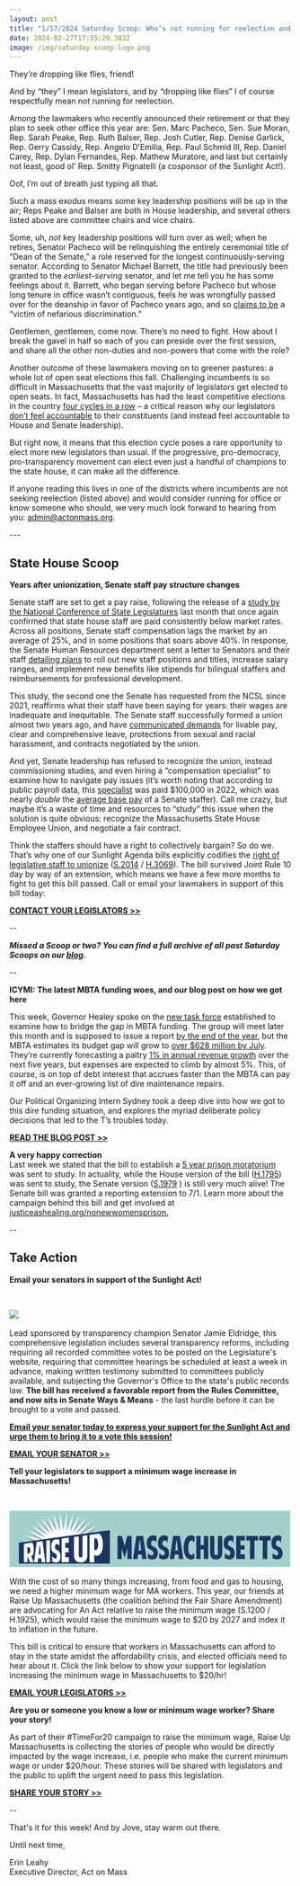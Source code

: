 ```yaml
---
layout: post
title: "1/17/2024 Saturday Scoop: Who’s not running for reelection and why it matters"
date: 2024-02-27T17:55:29.383Z
image: /img/saturday-scoop-logo.png
---
```

They’re dropping like flies, friend!

And by “they” I mean legislators, and by “dropping like flies” I of course respectfully mean not running for reelection.

Among the lawmakers who recently announced their retirement or that they plan to seek other office this year are: Sen. Marc Pacheco, Sen. Sue Moran, Rep. Sarah Peake, Rep. Ruth Balser, Rep. Josh Cutler, Rep. Denise Garlick, Rep. Gerry Cassidy, Rep. Angelo D’Emilia, Rep. Paul Schmid III, Rep. Daniel Carey, Rep. Dylan Fernandes, Rep. Mathew Muratore, and last but certainly not least, good ol’ Rep. Smitty Pignatelli (a cosponsor of the Sunlight Act!).

Oof, I’m out of breath just typing all that.

Such a mass exodus means some key leadership positions will be up in the air; Reps Peake and Balser are both in House leadership, and several others listed above are committee chairs and vice chairs. 

Some, uh, *not* key leadership positions will turn over as well; when he retires, Senator Pacheco will be relinquishing the entirely ceremonial title of “Dean of the Senate,” a role reserved for the longest continuously-serving senator. According to Senator Michael Barrett, the title had previously been granted to the *earliest-serving* senator, and let me tell you he has some feelings about it. Barrett, who began serving before Pacheco but whose long tenure in office wasn’t contiguous, feels he was wrongfully passed over for the deanship in favor of Pacheco years ago, and so [claims to be](https://massterlist.com/2024/02/15/with-pachecos-decision-to-depart-a-new-senate-dean-is-almost-in-town/?utm_medium=&emci=e393c578-0dcd-ee11-85f9-002248223794&emdi=ea000000-0000-0000-0000-000000000001&ceid={{ContactsEmailID}}) a “victim of nefarious discrimination.” 

Gentlemen, gentlemen, come now. There’s no need to fight. How about I break the gavel in half so each of you can preside over the first session, and share all the other non-duties and non-powers that come with the role? 

Another outcome of these lawmakers moving on to greener pastures: a whole lot of open seat elections this fall. Challenging incumbents is so difficult in Massachusetts that the vast majority of legislators get elected to open seats. In fact, Massachusetts has had the least competitive elections in the country [four cycles in a row](https://massterlist.com/2023/05/02/massachusetts-sees-fewer-competitive-races-than-any-other-state-advocates-say-democratic-process-suffers/?utm_medium=&emci=e393c578-0dcd-ee11-85f9-002248223794&emdi=ea000000-0000-0000-0000-000000000001&ceid={{ContactsEmailID}}) – a critical reason why our legislators [don’t feel accountable](https://www.wgbh.org/news/politics/2022-09-28/64-of-beacon-hill-lawmakers-face-no-reelection-challenge-nov-8?utm_medium=&emci=e393c578-0dcd-ee11-85f9-002248223794&emdi=ea000000-0000-0000-0000-000000000001&ceid={{ContactsEmailID}}) to their constituents (and instead feel accountable to House and Senate leadership). 

But right now, it means that this election cycle poses a rare opportunity to elect more new legislators than usual. If the progressive, pro-democracy, pro-transparency movement can elect even just a handful of champions to the state house, it can make all the difference.

If anyone reading this lives in one of the districts where incumbents are not seeking reelection (listed above) and would consider running for office or know someone who should, we very much look forward to hearing from you: [admin@actonmass.org](mailto:admin@actonmass.org).

\---

## State House Scoop

**Years after unionization, Senate staff pay structure changes**

Senate staff are set to get a pay raise, following the release of a [study by the National Conference of State Legislatures](https://drive.google.com/file/d/1hpeXEtXkAaplKIjd8cBSf57ygAN9_amd/view?usp=drive_link&utm_medium=&emci=e393c578-0dcd-ee11-85f9-002248223794&emdi=ea000000-0000-0000-0000-000000000001&ceid={{ContactsEmailID}}) last month that once again confirmed that state house staff are paid consistently below market rates. Across all positions, Senate staff compensation lags the market by an average of 25%, and in some positions that soars above 40%. In response, the Senate Human Resources department sent a letter to Senators and their staff [detailing plans](https://www.bostonglobe.com/2024/02/14/metro/massachusetts-senate-staff-pay-raise/?utm_medium=&emci=e393c578-0dcd-ee11-85f9-002248223794&emdi=ea000000-0000-0000-0000-000000000001&ceid={{ContactsEmailID}}) to roll out new staff positions and titles, increase salary ranges, and implement new benefits like stipends for bilingual staffers and reimbursements for professional development. 

This study, the second one the Senate has requested from the NCSL since 2021, reaffirms what their staff have been saying for years: their wages are inadequate and inequitable. The Senate staff successfully formed a union almost two years ago, and have [communicated demands](https://statehouseemployeeunion.org/elementor-509/?utm_medium=&emci=e393c578-0dcd-ee11-85f9-002248223794&emdi=ea000000-0000-0000-0000-000000000001&ceid={{ContactsEmailID}}) for livable pay, clear and comprehensive leave, protections from sexual and racial harassment, and contracts negotiated by the union. 

And yet, Senate leadership has refused to recognize the union, instead commissioning studies, and even hiring a “compensation specialist” to examine how to navigate pay issues (it’s worth noting that according to public payroll data, this [specialist](https://cthrupayroll.mass.gov/?utm_medium=&emci=e393c578-0dcd-ee11-85f9-002248223794&emdi=ea000000-0000-0000-0000-000000000001&ceid={{ContactsEmailID}}#!/year/2022/full_time_employees,others/pay1,pay2,pay3,pay4/explore/0-0-0-0-0/trans_no/19925932/0--0/department_division) was paid $100,000 in 2022, which was nearly *double* the [average base pay](https://cthrupayroll.mass.gov/?utm_medium=&emci=e393c578-0dcd-ee11-85f9-002248223794&emdi=ea000000-0000-0000-0000-000000000001&ceid={{ContactsEmailID}}#!/year/2022/full_time_employees,others/pay1,pay2,pay3,pay4/explore/0-0-0-0-0/bargaining_group_title/Legislative+Employees/0--2/department_division) of a Senate staffer). Call me crazy, but maybe it’s a waste of time and resources to “study” this issue when the solution is quite obvious: recognize the Massachusetts State House Employee Union, and negotiate a fair contract.

Think the staffers should have a right to collectively bargain? So do we. That’s why one of our Sunlight Agenda bills explicitly codifies the [right of legislative staff to unionize](https://drive.google.com/file/d/1cg_HY1gjBSQQJWqQ3szKOsCUuEz8PjVc/view?utm_medium=&emci=e393c578-0dcd-ee11-85f9-002248223794&emdi=ea000000-0000-0000-0000-000000000001&ceid={{ContactsEmailID}}) ([S.2014](https://malegislature.gov/Bills/193/S2014?utm_medium=&emci=e393c578-0dcd-ee11-85f9-002248223794&emdi=ea000000-0000-0000-0000-000000000001&ceid={{ContactsEmailID}}) / [H.3069](https://malegislature.gov/Bills/193/H3069?utm_medium=&emci=e393c578-0dcd-ee11-85f9-002248223794&emdi=ea000000-0000-0000-0000-000000000001&ceid={{ContactsEmailID}})). The bill survived Joint Rule 10 day by way of an extension, which means we have a few more months to fight to get this bill passed. Call or email your lawmakers in support of this bill today:

**[CONTACT YOUR LEGISLATORS >>](https://malegislature.gov/Search/FindMyLegislator?)**

*\--*

***Missed a Scoop or two? You can find a full archive of all past Saturday Scoops on our [blog](https://actonmass.org/blog?utm_medium=&{{{EngagementData}}}&emci=25102f50-235a-ee11-9937-00224832eb73&emdi=ea000000-0000-0000-0000-000000000001&ceid={{ContactsEmailID}}).***

*\--*

**ICYMI: The latest MBTA funding woes, and our blog post on how we got here**

This week, Governor Healey spoke on the [new task force](https://www.mass.gov/executive-orders/no-626-creating-the-governors-transportation-funding-task-force?utm_medium=&emci=e393c578-0dcd-ee11-85f9-002248223794&emdi=ea000000-0000-0000-0000-000000000001&ceid={{ContactsEmailID}}) established to examine how to bridge the gap in MBTA funding. The group will meet later this month and is supposed to issue a report [by the end of the year](https://www.bostonglobe.com/2024/02/11/metro/mbta-budget-gap/?utm_medium=&emci=e393c578-0dcd-ee11-85f9-002248223794&emdi=ea000000-0000-0000-0000-000000000001&ceid={{ContactsEmailID}}), but the MBTA estimates its budget gap will grow to [over $628 million by July](https://www.bostonglobe.com/2024/02/11/metro/mbta-budget-gap/?utm_medium=&emci=e393c578-0dcd-ee11-85f9-002248223794&emdi=ea000000-0000-0000-0000-000000000001&ceid={{ContactsEmailID}}). They’re currently forecasting a paltry [1% in annual revenue growth](https://commonwealthbeacon.org/transportation/healey-laying-groundwork-for-new-mbta-revenues/?utm_medium=&emci=e393c578-0dcd-ee11-85f9-002248223794&emdi=ea000000-0000-0000-0000-000000000001&ceid={{ContactsEmailID}}) over the next five years, but expenses are expected to climb by almost 5%. This, of course, is on top of debt interest that accrues faster than the MBTA can pay it off and an ever-growing list of dire maintenance repairs.

Our Political Organizing Intern Sydney took a deep dive into how we got to this dire funding situation, and explores the myriad deliberate policy decisions that led to the T’s troubles today.

**[READ THE BLOG POST >>](https://actonmass.org/post/2024/02/15/nobodys-favorite-public-transit-what-went-wrong-with-the-mbta?/)**

**A very happy correction**\
Last week we stated that the bill to establish a [5 year prison moratorium](https://actonmass.org/bills/prison-moratorium/?utm_medium=&emci=e393c578-0dcd-ee11-85f9-002248223794&emdi=ea000000-0000-0000-0000-000000000001&ceid={{ContactsEmailID}}) was sent to study. In actuality, while the House version of the bill ([H.1795](https://malegislature.gov/Bills/193/H1795?utm_medium=&emci=e393c578-0dcd-ee11-85f9-002248223794&emdi=ea000000-0000-0000-0000-000000000001&ceid={{ContactsEmailID}})) was sent to study, the Senate version ([S.1979](https://malegislature.gov/Bills/193/S1979?utm_medium=&emci=e393c578-0dcd-ee11-85f9-002248223794&emdi=ea000000-0000-0000-0000-000000000001&ceid={{ContactsEmailID}}) ) is still very much alive! The Senate bill was granted a reporting extension to 7/1. Learn more about the campaign behind this bill and get involved at [justiceashealing.org/nonewwomensprison.](https://www.justiceashealing.org/nonewwomensprison?utm_medium=&emci=e393c578-0dcd-ee11-85f9-002248223794&emdi=ea000000-0000-0000-0000-000000000001&ceid={{ContactsEmailID}})

\--

## Take Action

**Email your senators in support of the Sunlight Act!**

 

![](/img/sunlight-agenda-final-1-.png)

Lead sponsored by transparency champion Senator Jamie Eldridge, this comprehensive legislation includes several transparency reforms, including requiring all recorded committee votes to be posted on the Legislature's website, requiring that committee hearings be scheduled at least a week in advance, making written testimony submitted to committees publicly available, and subjecting the Governor's Office to the state's public records law. **The bill has received a favorable report from the Rules Committee, and now sits in Senate Ways & Means** - the last hurdle before it can be brought to a vote and passed. 

**[Email your senator today to express your support for the Sunlight Act and urge them to bring it to a vote this session!](https://secure.everyaction.com/Y-7oq9zG20CaIEhOZYChLA2?)**

**[EMAIL YOUR SENATOR >>](https://secure.everyaction.com/Y-7oq9zG20CaIEhOZYChLA2?)**

**Tell your legislators to support a minimum wage increase in Massachusetts!**

 

![](/img/raiseup.png)

With the cost of so many things increasing, from food and gas to housing, we need a higher minimum wage for MA workers. This year, our friends at Raise Up Massachusetts (the coalition behind the Fair Share Amendment) are advocating for An Act relative to raise the minimum wage (S.1200 / H.1925), which would raise the minimum wage to $20 by 2027 and index it to inflation in the future.

This bill is critical to ensure that workers in Massachusetts can afford to stay in the state amidst the affordability crisis, and elected officials need to hear about it. Click the link below to show your support for legislation increasing the minimum wage in Massachusetts to $20/hr!

**[EMAIL YOUR LEGISLATORS >>](https://actionnetwork.org/letters/tell-your-legislators-to-support-a-minimum-wage-increase?)**

**Are you or someone you know a low or minimum wage worker? Share your story!**

As part of their #TimeFor20 campaign to raise the minimum wage, Raise Up Massachusetts is collecting the stories of people who would be directly impacted by the wage increase, i.e. people who make the current minimum wage or under $20/hour. These stories will be shared with legislators and the public to uplift the urgent need to pass this legislation. 

**[SHARE YOUR STORY >>](https://docs.google.com/forms/d/e/1FAIpQLSf7OaxVAac_jil6uaMKnYcZg49-tPPgzlH1VhsDRcsnafZ-pA/viewform?emci=e393c578-0dcd-ee11-85f9-002248223794&emdi=ea000000-0000-0000-0000-000000000001&ceid={{ContactsEmailID}})**

\--

That's it for this week! And by Jove, stay warm out there. 

Until next time, 

Erin Leahy\
Executive Director, Act on Mass